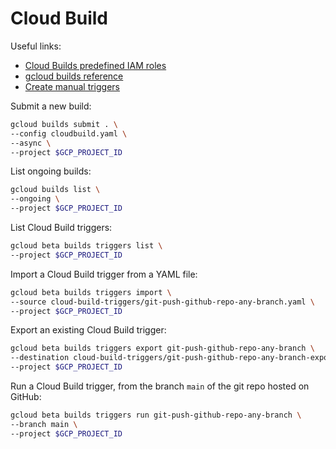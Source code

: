 # Cloud Build

Useful links:

- [Cloud Builds predefined IAM roles](https://cloud.google.com/build/docs/iam-roles-permissions)
- [gcloud builds reference](https://cloud.google.com/sdk/gcloud/reference/builds)
- [Create manual triggers](https://cloud.google.com/build/docs/automating-builds/create-manual-triggers)

Submit a new build:

```sh
gcloud builds submit . \
--config cloudbuild.yaml \
--async \
--project $GCP_PROJECT_ID
```

List ongoing builds:

```sh
gcloud builds list \
--ongoing \
--project $GCP_PROJECT_ID
```

List Cloud Build triggers:

```sh
gcloud beta builds triggers list \
--project $GCP_PROJECT_ID
```

Import a Cloud Build trigger from a YAML file:

```sh
gcloud beta builds triggers import \
--source cloud-build-triggers/git-push-github-repo-any-branch.yaml \
--project $GCP_PROJECT_ID
```

Export an existing Cloud Build trigger:

```sh
gcloud beta builds triggers export git-push-github-repo-any-branch \
--destination cloud-build-triggers/git-push-github-repo-any-branch-exported.yaml \
--project $GCP_PROJECT_ID
```

Run a Cloud Build trigger, from the branch `main` of the git repo hosted on GitHub:

```sh
gcloud beta builds triggers run git-push-github-repo-any-branch \
--branch main \
--project $GCP_PROJECT_ID
```
